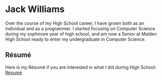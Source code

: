 # Jack Williams
Over the course of my High School career, I have grown both as an individual and as a programmer. I started focusing on Computer Science during my sophmore year of high school, and am now a Senior at Malden High School ready to enter my undergraduate in Computer Science. 

## Résumé
Here is my Résumé if you are interested in what I did during High School: [Résumé](https://docs.google.com/document/d/1nTfWe5c8iV4pc6WFGcDPSGB4XET2uavyyUMr3Vqr4-g/edit#)
